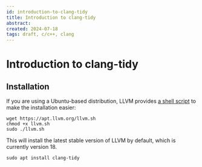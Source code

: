 ```yaml
---
id: introduction-to-clang-tidy
title: Introduction to clang-tidy
abstract: 
created: 2024-07-18
tags: draft, c/c++, clang
---
```


# Introduction to clang-tidy


## Installation
If you are using a Ubuntu-based distribution, LLVM provides [a shell script](https://apt.llvm.org/) to make the installation easier:
```
wget https://apt.llvm.org/llvm.sh
chmod +x llvm.sh
sudo ./llvm.sh
```
This will install the latest stable version of LLVM by default, which is currently version 18.

```
sudo apt install clang-tidy
```